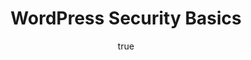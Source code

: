 ---
author:
  name: Site Bay
  email: support@sitebay.org
description: "Dive into the fundamentals of WordPress security with practical advice every site admin should follow to safeguard their website."
og_description: "Learn WordPress security best practices to protect your site against threats."
keywords: ["wordpress security"]
license: '[CC BY-ND 4.0](https://creativecommons.org/licenses/by-nd/4.0)'
published: 2024-04-24
title: WordPress Security Basics
show_in_lists: true
aliases: ['/security/basics/']
---